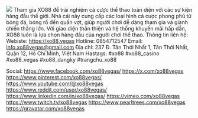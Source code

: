 ![](https://s3-ap-northeast-1.amazonaws.com/g0v-hackmd-images/uploads/upload_14227a1447203eabf15e85bcf0e4d99a.png)
Tham gia XO88 để trải nghiệm cá cược thể thao toàn diện với các sự kiện hàng đầu thế giới. Nhà cái này cung cấp các loại hình cá cược phong phú từ bóng đá, bóng rổ đến quần vợt, giúp người chơi dễ dàng tham gia và giành chiến thắng lớn. Với giao diện thân thiện và hệ thống khuyến mãi hấp dẫn, XO88 luôn là lựa chọn hàng đầu của người chơi thể thao.
Thông tin liên hệ: 
Webiste: https://xo88.vegas
Hotline: 0854712547
Email: info.xo88vegas@gmail.com
Địa chỉ: 237 Đ. Tân Thới Nhất 1, Tân Thới Nhất, Quận 12, Hồ Chí Minh, Việt Nam
Hastags: #xo88 #xo88_casino #xo88_vegas #xo88_dangky #trangchu_xo88

Social: 
https://www.facebook.com/xo88vegas/ 
https://x.com/xo88vegas 
https://www.pinterest.com/xo88vegas/ 
https://www.youtube.com/@xo88vegas 
https://www.reddit.com/user/xo88vegas/ 
https://www.linkedin.com/in/xo88vegas/ 
https://vimeo.com/xo88vegas 
https://www.twitch.tv/xo88vegas 
https://www.pearltrees.com/xo88vegas 
https://gravatar.com/xo88vegas 